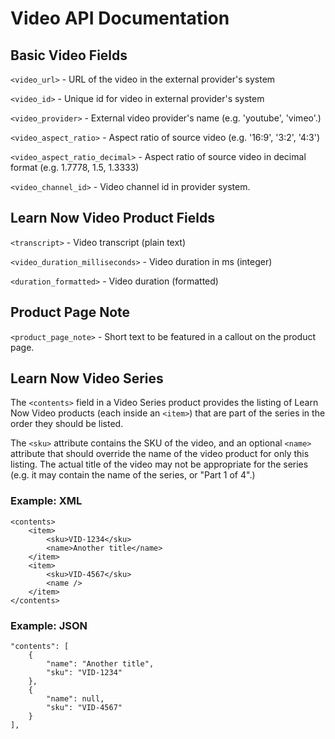 # Video API Documentation

## Basic Video Fields

`<video_url>` - URL of the video in the external provider's system

`<video_id>` - Unique id for video in external provider's system

`<video_provider>` - External video provider's name (e.g. 'youtube', 'vimeo'.)

`<video_aspect_ratio>` - Aspect ratio of source video (e.g. '16:9', '3:2', '4:3')

`<video_aspect_ratio_decimal>` - Aspect ratio of source video in decimal format (e.g. 1.7778, 1.5, 1.3333)

`<video_channel_id>` - Video channel id in provider system.


## Learn Now Video Product Fields

`<transcript>` - Video transcript (plain text)

`<video_duration_milliseconds>` - Video duration in ms (integer)

`<duration_formatted>` - Video duration (formatted)


## Product Page Note

`<product_page_note>` - Short text to be featured in a callout on the product page.

## Learn Now Video Series

The `<contents>` field in a Video Series product provides the listing of Learn Now Video products (each inside an `<item>`) that are part of the series in the order they should be listed.

The `<sku>` attribute contains the SKU of the video, and an optional `<name>` attribute that should override the name of the video product for only this listing.  The actual title of the video may not be appropriate for the series (e.g. it may contain the name of the series, or "Part 1 of 4".)

### Example: XML

    <contents>
        <item>
            <sku>VID-1234</sku>
            <name>Another title</name>
        </item>
        <item>
            <sku>VID-4567</sku>
            <name />
        </item>
    </contents>

### Example: JSON

    "contents": [
        {
            "name": "Another title",
            "sku": "VID-1234"
        },
        {
            "name": null,
            "sku": "VID-4567"
        }
    ],